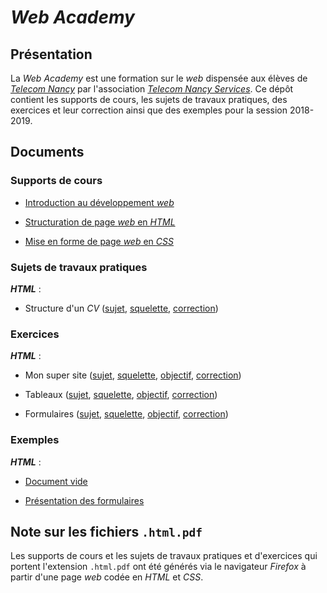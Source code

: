 # *Web Academy*

## Présentation

La *Web Academy* est une formation sur le *web* dispensée aux élèves de [*Telecom Nancy*](//telecomnancy.univ-lorraine.fr/) par l'association [*Telecom Nancy Services*](//tnservices.fr/). Ce dépôt contient les supports de cours, les sujets de travaux pratiques, des exercices et leur correction ainsi que des exemples pour la session 2018-2019.

## Documents

### Supports de cours

- [Introduction au développement *web*](chapters/01-web/index.html.pdf)

- [Structuration de page *web* en *HTML*](chapters/02-html/index.html.pdf)

- [Mise en forme de page *web* en *CSS*](chapters/03-css/index.html.pdf)

### Sujets de travaux pratiques

***HTML*** :

- Structure d'un *CV* ([sujet](practical-works/01-html/subject.html.pdf), [squelette](practical-works/01-html/index.html), [correction](practical-works/01-html/correction.html))

### Exercices

***HTML*** :

- Mon super site ([sujet](exercices/01-html/subject.html.pdf), [squelette](exercices/01-html/index.html), [objectif](exercices/01-html/goal.png), [correction](exercices/01-html/correction.html))

- Tableaux ([sujet](exercices/02-html/subject.html.pdf), [squelette](exercices/02-html/index.html), [objectif](exercices/02-html/goal.png), [correction](exercices/02-html/correction.html))

- Formulaires ([sujet](exercices/03-html/subject.html.pdf), [squelette](exercices/03-html/index.html), [objectif](exercices/03-html/goal.png), [correction](exercices/03-html/correction.html))

### Exemples

***HTML*** :

- [Document vide](examples/01-html/index.html)

- [Présentation des formulaires](examples/02-html/index.html)

## Note sur les fichiers `.html.pdf`

Les supports de cours et les sujets de travaux pratiques et d'exercices qui portent l'extension `.html.pdf` ont été générés via le navigateur *Firefox* à partir d'une page *web* codée en *HTML* et *CSS*.
